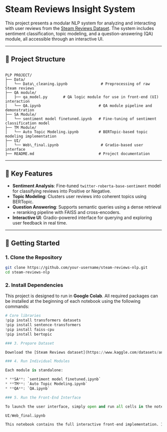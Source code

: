 # Steam Reviews Insight System

This project presents a modular NLP system for analyzing and interacting with user reviews from the [Steam Reviews Dataset](https://www.kaggle.com/datasets/andrewmvd/steam-reviews). The system includes sentiment classification, topic modeling, and a question-answering (QA) module, all accessible through an interactive UI.

---

## 🔧 Project Structure

```

PLP PROJECT/
├── Data/
│   └── Data\_cleaning.ipynb               # Preprocessing of raw Steam reviews
├── QA module/
│   ├── qa_model.py       # QA logic module for use in front-end (UI) interaction
│   └── QA.ipynb                          # QA module pipeline and demonstration
├── SA Module/
│   └── sentiment model finetuned.ipynb   # Fine-tuning of sentiment classification model
├── TM Module/
│   └── Auto Topic Modeling.ipynb         # BERTopic-based topic modeling implementation
├── UI/
│   └── Web\_final.ipynb                   # Gradio-based user interface
├── README.md                             # Project documentation

````

---

## 📌 Key Features

- **Sentiment Analysis**: Fine-tuned `twitter-roberta-base-sentiment` model for classifying reviews into Positive or Negative.
- **Topic Modeling**: Clusters user reviews into coherent topics using BERTopic.
- **Question Answering**: Supports semantic queries using a dense retrieval + reranking pipeline with FAISS and cross-encoders.
- **Interactive UI**: Gradio-powered interface for querying and exploring user feedback in real time.

---


## 🚀 Getting Started

### 1. Clone the Repository

```bash
git clone https://github.com/your-username/steam-reviews-nlp.git
cd steam-reviews-nlp
````

### 2. Install Dependencies

This project is designed to run in **Google Colab**. All required packages can be installed at the beginning of each notebook using the following commands:

```python
# Core libraries
!pip install transformers datasets
!pip install sentence-transformers
!pip install faiss-cpu
!pip install bertopic

### 3. Prepare Dataset

Download the [Steam Reviews dataset](https://www.kaggle.com/datasets/andrewmvd/steam-reviews), and run `Data/Data_cleaning.ipynb` to preprocess and clean the reviews.

### 4. Run Individual Modules

Each module is standalone:

* **SA**: `sentiment model finetuned.ipynb`
* **TM**: `Auto Topic Modeling.ipynb`
* **QA**: `QA.ipynb`

### 5. Run the Front-End Interface

To launch the user interface, simply open and run all cells in the notebook:

UI/Web_final.ipynb

This notebook contains the full interactive front-end implementation. It loads the pre-trained models and allows users to perform sentiment analysis, topic exploration, and query-based recommendations in one place.


